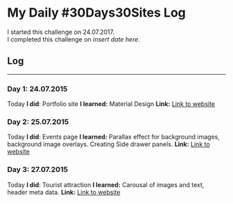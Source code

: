 # My Daily #30Days30Sites Log

I started this challenge on 24.07.2017.  
I completed this challenge on *insert date here*.

## Log
---

### **Day 1:** 24.07.2015
Today **I did**:  Portfolio site
**I learned:**  Material Design
**Link:** [Link to website](https://pumped-van.surge.sh)

### **Day 2:** 25.07.2015
Today **I did**:  Events page
**I learned:**  Parallax effect for background images, background image overlays. Creating Side drawer panels.
**Link:** [Link to website](http://chivalrous-pot.surge.sh/)

### **Day 3:** 27.07.2015
Today **I did**:  Tourist attraction
**I learned:**  Carousal of images and text, header meta data.
**Link:** [Link to website]()


